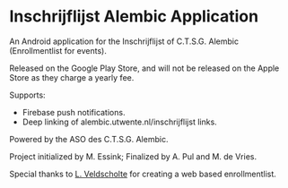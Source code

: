 # Inschrijflijst Alembic Application
An Android application for the Inschrijflijst of C.T.S.G. Alembic (Enrollmentlist for events).

Released on the Google Play Store, and will not be released on the Apple Store as they charge a yearly fee.

Supports:
- Firebase push notifications.
- Deep linking of alembic.utwente.nl/inschrijflijst links.

Powered by the ASO des C.T.S.G. Alembic.

Project initialized by M. Essink; Finalized by A. Pul and M. de Vries.

Special thanks to [L. Veldscholte](https://github.com/Compizfox) for creating a web based enrollmentlist.
